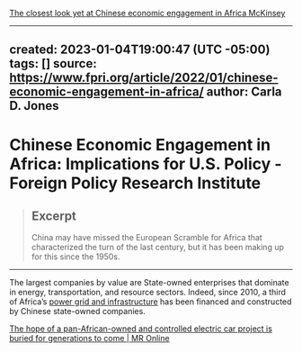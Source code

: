 [The closest look yet at Chinese economic engagement in Africa  McKinsey](https://www.mckinsey.com/featured-insights/middle-east-and-africa/the-closest-look-yet-at-chinese-economic-engagement-in-africa)

---
created: 2023-01-04T19:00:47 (UTC -05:00)
tags: []
source: https://www.fpri.org/article/2022/01/chinese-economic-engagement-in-africa/
author: Carla D. Jones
---

# Chinese Economic Engagement in Africa: Implications for U.S. Policy - Foreign Policy Research Institute

> ## Excerpt
> China may have missed the European Scramble for Africa that characterized the turn of the last century, but it has been making up for this since the 1950s.

---
The largest companies by value are State-owned enterprises that dominate in energy, transportation, and resource sectors. Indeed, since 2010, a third of Africa’s [power grid and infrastructure](https://www.mckinsey.com/featured-insights/middle-east-and-africa/the-closest-look-yet-at-chinese-economic-engagement-in-africa) has been financed and constructed by Chinese state-owned companies.

[The hope of a pan-African-owned and controlled electric car project is buried for generations to come | MR Online](https://mronline.org/2023/01/04/the-hope-of-a-pan-african-owned-and-controlled-electric-car-project-is-buried-for-generations-to-come/)